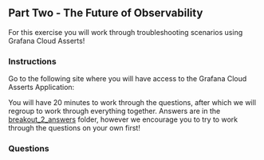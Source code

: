 ## Part Two - The Future of Observability
For this exercise you will work through troubleshooting scenarios using Grafana Cloud Asserts!

### Instructions
Go to the following site where you will have access to the Grafana Cloud Asserts Application:

You will have 20 minutes to work through the questions, after which we will regroup to work through everything together. 
Answers are in the [breakout_2_answers](./breakout_2_answers) folder, however we encourage you to try to work through the questions on your own first!

### Questions
